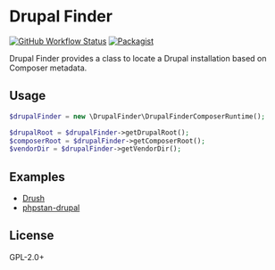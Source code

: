 # Drupal Finder

[![GitHub Workflow Status](https://img.shields.io/github/workflow/status/webflo/drupal-finder/CI)](https://github.com/webflo/drupal-finder/actions/workflows/ci.yml)
[![Packagist](https://img.shields.io/packagist/v/webflo/drupal-finder.svg)](https://packagist.org/packages/webflo/drupal-finder)

Drupal Finder provides a class to locate a Drupal installation based on Composer metadata.

## Usage

```PHP
$drupalFinder = new \DrupalFinder\DrupalFinderComposerRuntime();

$drupalRoot = $drupalFinder->getDrupalRoot();
$composerRoot = $drupalFinder->getComposerRoot();
$vendorDir = $drupalFinder->getVendorDir();
```

## Examples

- [Drush](https://github.com/drush-ops/drush)
- [phpstan-drupal](https://github.com/mglaman/phpstan-drupal)

## License

GPL-2.0+
